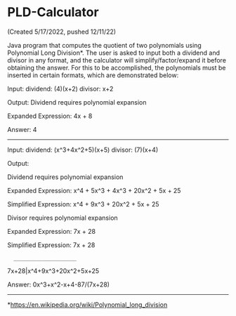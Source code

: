 # PLD-Calculator

(Created 5/17/2022, pushed 12/11/22)

Java program that computes the quotient of two polynomials using Polynomial Long Division*. The user is asked to input both a dividend and divisor in 
any format, and the calculator will simplify/factor/expand it before obtaining the answer. For this to be accomplished, the polynomials must be inserted
in certain formats, which are demonstrated below:

Input:
dividend: (4)(x+2)
divisor: x+2

Output:
Dividend requires polynomial expansion

Expanded Expression:
4x + 8

Answer: 4

------------------------------------------------------------------------------------------------------------------------------------------------------

Input: 
dividend: (x^3+4x^2+5)(x+5)
divisor: (7)(x+4)

Output:

Dividend requires polynomial expansion

Expanded Expression:
x^4 + 5x^3 + 4x^3 + 20x^2 + 5x + 25

Simplified Expression:
x^4 + 9x^3 + 20x^2 + 5x + 25

Divisor requires polynomial expansion

Expanded Expression:
7x + 28

Simplified Expression:
7x + 28

      ____________________
7x+28|x^4+9x^3+20x^2+5x+25


Answer: 0x^3+x^2-x+4-87/(7x+28)

------------------------------------------------------------------------------------------------------------------------------------------------------


*https://en.wikipedia.org/wiki/Polynomial_long_division
